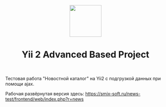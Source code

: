 <p align="center">
    <a href="https://github.com/yiisoft" target="_blank">
        <img src="https://avatars0.githubusercontent.com/u/993323" height="100px">
    </a>
    <h1 align="center">Yii 2 Advanced Based Project</h1>
    <br>
</p>

Тестовая работа "Новостной каталог" на Yii2 с подгрузкой данных при помощи ajax.

Рабочая развёрнутая версия здесь: https://smix-soft.ru/news-test/frontend/web/index.php?r=news